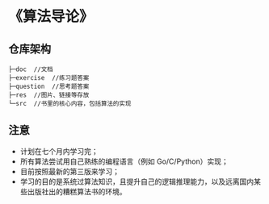 <!--
 * @Author: your name
 * @Date: 2021-07-07 17:00:08
 * @LastEditTime: 2021-07-07 17:25:39
 * @LastEditors: Please set LastEditors
 * @Description: In User Settings Edit
 * @FilePath: \Introduction-to-Algorithms\README.md
-->
# 《算法导论》  

## 仓库架构  

```
├─doc  //文档
├─exercise  //练习题答案
├─question  //思考题答案
├─res  //图片、链接等存放
└─src  //书里的核心内容，包括算法的实现
```

## 注意  

- 计划在七个月内学习完；  
- 所有算法尝试用自己熟练的编程语言（例如 Go/C/Python）实现；  
- 目前按照最新的第三版来学习；  
- 学习的目的是系统过算法知识，且提升自己的逻辑推理能力，以及远离国内某些出版社出的糟糕算法书的环境。  